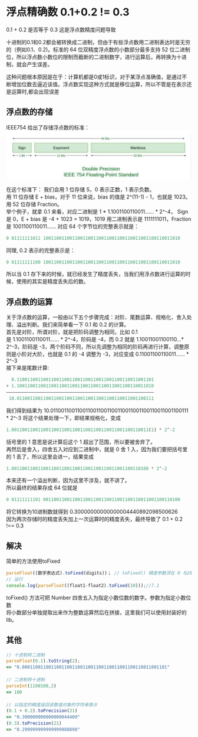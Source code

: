 # 浮点精确数 0.1+0.2  != 0.3

0.1 + 0.2 是否等于 0.3  这是浮点数精度问题导致

十进制的0.1和0.2都会被转换成二进制，但由于有些浮点数用二进制表达时是无穷的（例如0.1、0.2)。标准的 64 位双精度浮点数的小数部分最多支持 52 位二进制位，所以浮点数小数位的限制而截断的二进制数字，进行运算后，再转换为十进制，就会产生误差。 

这种问题根本原因是在于：计算机都是0或1标识，对于某浮点准确值，是通过不断增加位数去逼近该值。浮点数实现这种方式就是移位运算，所以不管是在表示还是运算时,都会出现误差

## 浮点数的存储
IEEE754 给出了存储浮点数的标准：
<img src="img/26-1.png" >

在这个标准下：
我们会用 1 位存储 S，0 表示正数，1 表示负数。  
用 11 位存储 E + bias，对于 11 位来说，bias 的值是 2^(11-1) - 1，也就是 1023。  
用 52 位存储 Fraction。  
举个例子，就拿 0.1 来看，对应二进制是 1 * 1.1001100110011…… * 2^-4， Sign 是 0，E + bias 是 -4 + 1023 = 1019，1019 用二进制表示是 1111111011，Fraction 是 1001100110011……
对应 64 个字节位的完整表示就是：
```js
0 01111111011 1001100110011001100110011001100110011001100110011010
```
同理, 0.2 表示的完整表示是：
```js
0 01111111100 1001100110011001100110011001100110011001100110011010
```
所以当 0.1 存下来的时候，就已经发生了精度丢失，当我们用浮点数进行运算的时候，使用的其实是精度丢失后的数。

## 浮点数的运算
关于浮点数的运算，一般由以下五个步骤完成：对阶、尾数运算、规格化、舍入处理、溢出判断。我们来简单看一下 0.1 和 0.2 的计算。  
首先是对阶，所谓对阶，就是把阶码调整为相同，比如 0.1 是 1.1001100110011…… * 2^-4，阶码是 -4，而 0.2 就是 1.10011001100110...* 2^-3，阶码是 -3，两个阶码不同，所以先调整为相同的阶码再进行计算，调整原则是小阶对大阶，也就是 0.1 的 -4 调整为 -3，对应变成 0.11001100110011…… * 2^-3  
接下来是尾数计算:
```js
  0.1100110011001100110011001100110011001100110011001101
+ 1.1001100110011001100110011001100110011001100110011010
————————————————————————————————————————————————————————
 10.0110011001100110011001100110011001100110011001100111
```
我们得到结果为 10.0110011001100110011001100110011001100110011001100111 * 2^-3
将这个结果处理一下，即结果规格化，变成 
```js
1.0011001100110011001100110011001100110011001100110011(1) * 2^-2
```
括号里的 1 意思是说计算后这个 1 超出了范围，所以要被舍弃了。  
再然后是舍入，四舍五入对应到二进制中，就是 0 舍 1 入，因为我们要把括号里的 1 丢了，所以这里会进一，结果变成
```js
1.0011001100110011001100110011001100110011001100110100 * 2^-2
```
本来还有一个溢出判断，因为这里不涉及，就不讲了。  
所以最终的结果存成 64 位就是
```js
0 01111111101 0011001100110011001100110011001100110011001100110100
```
将它转换为10进制数就得到 0.30000000000000004440892098500626  
因为两次存储时的精度丢失加上一次运算时的精度丢失，最终导致了 0.1 + 0.2 !== 0.3

## 解决
简单的方法使用toFixed 
```js
parseFloat((数学表达式).toFixed(digits))； // toFixed() 精度参数须在 0 与20 之间 
// 运行 
console.log(parseFloat((float1-float2).toFixed(10)));//7.1 
```
toFixed() 方法可把 Number 四舍五入为指定小数位数的数字。参数为指定小数位数   
将小数部分单独提取出来作为整数运算然后在拼接，这里我们可以使用封装好的lib。

## 其他
```js
// 十进制转二进制
parseFloat(0.1).toString(2);
=> "0.0001100110011001100110011001100110011001100110011001101"

// 二进制转十进制
parseInt(1100100,2)
=> 100

// 以指定的精度返回该数值对象的字符串表示
(0.1 + 0.2).toPrecision(21)
=> "0.300000000000000044409"
(0.3).toPrecision(21)
=> "0.299999999999999988898"
```